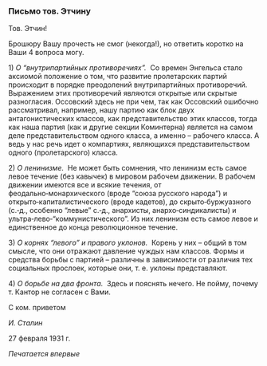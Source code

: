 ### Письмо тов. Этчину

Тов. Этчин!

Брошюру Вашу прочесть не смог (некогда!), но ответить коротко на Ваши 4 вопроса могу.

1) _О “внутрипартийных противоречиях”._  Со времен Энгельса стало аксиомой положение о том, что развитие пролетарских партий происходит в порядке преодолений внутрипартийных противоречий. Выражением этих противоречий являются открытые или скрытые разногласия. Оссовский здесь не при чем, так как Оссовский ошибочно рассматривал, например, нашу партию как блок двух антагонистических классов, как представительство этих классов, тогда как наша партия (как и другие секции Коминтерна) является на самом деле представительством одного класса, а именно – рабочего класса. А ведь у нас речь идет о компартиях, являющихся представительством одного (пролетарского) класса.

2) _О ленинизме._  Не может быть сомнения, что ленинизм есть самое левое течение (без кавычек) в мировом рабочем движении. В рабочем движении имеются все и всякие течения, от феодально‑монархического (вроде “союза русского народа”) и открыто‑капиталистического (вроде кадетов), до скрыто‑буржуазного (с.‑д., особенно “левые” с.‑д., анархисты, анархо‑синдикалисты) и ультра‑лево‑“коммунистического”. Из них ленинизм есть самое левое и единственное до конца революционное течение.

3) _О корнях “левого” и правого уклонов._  Корень у них – общий в том смысле, что они отражают давление чуждых нам классов. Формы и средства борьбы с партией – различны в зависимости от различия тех социальных прослоек, которые они, т. е. уклоны представляют.

4) _О борьбе на два фронта._  Здесь и пояснять нечего. Не пойму, почему т. Кантор не согласен с Вами.

С ком. приветом

_И. Сталин_

27 февраля 1931 г.

_Печатается впервые_